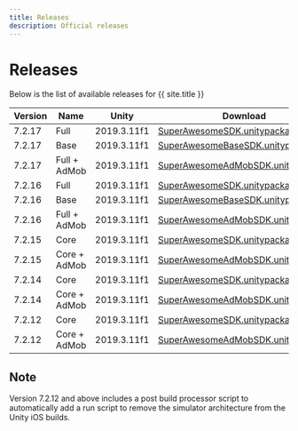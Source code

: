 ```yaml
---
title: Releases
description: Official releases
---
```


# Releases

Below is the list of available releases for {{ site.title }}

| Version | Name | Unity | Download |
|---------|--------|------|------|
|7.2.17|Full|2019.3.11f1|[SuperAwesomeSDK.unitypackage](https://github.com/SuperAwesomeLTD/sa-unity-sdk/releases/download/7.2.17/SuperAwesomeSDK-7.2.17.unitypackage)|
|7.2.17|Base|2019.3.11f1|[SuperAwesomeBaseSDK.unitypackage](https://github.com/SuperAwesomeLTD/sa-unity-sdk/releases/download/7.2.17/SuperAwesomeBaseSDK-7.2.17.unitypackage)|
|7.2.17|Full + AdMob|2019.3.11f1|[SuperAwesomeAdMobSDK.unitypackage](https://github.com/SuperAwesomeLTD/sa-unity-sdk/releases/download/7.2.17/SuperAwesomeAdMobSDK-7.2.17.unitypackage)|
|7.2.16|Full|2019.3.11f1|[SuperAwesomeSDK.unitypackage](https://github.com/SuperAwesomeLTD/sa-unity-sdk/releases/download/7.2.16/SuperAwesomeSDK-7.2.16.unitypackage)|
|7.2.16|Base|2019.3.11f1|[SuperAwesomeBaseSDK.unitypackage](https://github.com/SuperAwesomeLTD/sa-unity-sdk/releases/download/7.2.16/SuperAwesomeBaseSDK-7.2.16.unitypackage)|
|7.2.16|Full + AdMob|2019.3.11f1|[SuperAwesomeAdMobSDK.unitypackage](https://github.com/SuperAwesomeLTD/sa-unity-sdk/releases/download/7.2.16/SuperAwesomeAdMobSDK-7.2.16.unitypackage)|
|7.2.15|Core|2019.3.11f1|[SuperAwesomeSDK.unitypackage](https://github.com/SuperAwesomeLTD/sa-unity-sdk/releases/download/7.2.15/SuperAwesomeSDK-7.2.15.Unity.full.unitypackage)|
|7.2.15|Core + AdMob|2019.3.11f1|  [SuperAwesomeAdMobSDK.unitypackage](https://github.com/SuperAwesomeLTD/sa-unity-sdk/releases/download/7.2.15/SuperAwesomeAdMobSDK-7.2.15.Unity.full.unitypackage)|
|7.2.14|Core|2019.3.11f1|[SuperAwesomeSDK.unitypackage](https://github.com/SuperAwesomeLTD/sa-unity-sdk/releases/download/7.2.14/SuperAwesomeSDK-7.2.14.Unity.full.unitypackage)|
|7.2.14|Core + AdMob|2019.3.11f1|  [SuperAwesomeAdMobSDK.unitypackage](https://github.com/SuperAwesomeLTD/sa-unity-sdk/releases/download/7.2.14/SuperAwesomeAdMobSDK-7.2.14.Unity.full.unitypackage)|
|7.2.12|Core|2019.3.11f1|[SuperAwesomeSDK.unitypackage](https://github.com/SuperAwesomeLTD/sa-unity-sdk/releases/download/7.2.12/SuperAwesomeSDK-7.2.12.Unity.full.unitypackage)|
|7.2.12|Core + AdMob|2019.3.11f1|  [SuperAwesomeAdMobSDK.unitypackage](https://github.com/SuperAwesomeLTD/sa-unity-sdk/releases/download/7.2.12/SuperAwesomeAdMobSDK-7.2.12.Unity.full.unitypackage)|

## Note

Version 7.2.12 and above includes a post build processor script to automatically add a run script to remove the simulator architecture from the Unity iOS builds.
